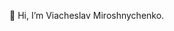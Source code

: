 👋 Hi, I’m Viacheslav Miroshnychenko.

<!---
Miroshni4enko/Miroshni4enko is a ✨ special ✨ repository because its `README.md` (this file) appears on your GitHub profile.
You can click the Preview link to take a look at your changes.
--->

